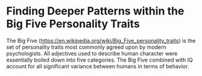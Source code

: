 # Finding Deeper Patterns within the Big Five Personality Traits

The Big Five (https://en.wikipedia.org/wiki/Big_Five_personality_traits) is the set of personality traits most commonly agreed upon by modern psychologists. All adjectives used to describe human character were essentially boiled down into five categories. The Big Five combined with IQ account for all significant variance between humans in terms of behavior.
